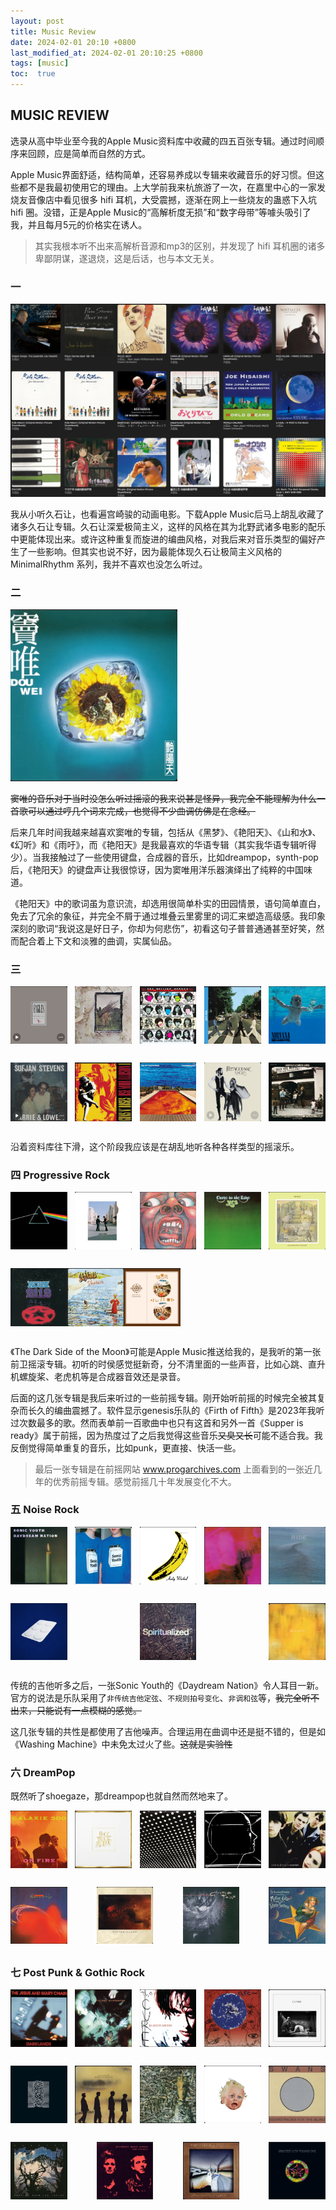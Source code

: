 ```yaml
---
layout: post
title: Music Review
date: 2024-02-01 20:10 +0800
last_modified_at: 2024-02-01 20:10:25 +0800
tags: [music]
toc:  true
---
```


## MUSIC REVIEW

选录从高中毕业至今我的Apple Music资料库中收藏的四五百张专辑。通过时间顺序来回顾，应是简单而自然的方式。

Apple Music界面舒适，结构简单，还容易养成以专辑来收藏音乐的好习惯。但这些都不是我最初使用它的理由。上大学前我来杭旅游了一次，在嘉里中心的一家发烧友音像店中看见很多 hifi 耳机，大受震撼，逐渐在网上一些烧友的蛊惑下入坑 hifi 圈。没错，正是Apple Music的“高解析度无损”和“数字母带”等噱头吸引了我，并且每月5元的价格实在诱人。

> 其实我根本听不出来高解析音源和mp3的区别，并发现了 hifi 耳机圈的诸多卑鄙阴谋，遂退烧，这是后话，也与本文无关。

### 一

![image-20240301124338510](https://github.com/utenasama/utenasama.github.io/raw/master/media/image-20240301124338510.png)

我从小听久石让，也看遍宫崎骏的动画电影。下载Apple Music后马上胡乱收藏了诸多久石让专辑。久石让深爱极简主义，这样的风格在其为北野武诸多电影的配乐中更能体现出来。或许这种重复而旋进的编曲风格，对我后来对音乐类型的偏好产生了一些影响。但其实也说不好，因为最能体现久石让极简主义风格的 MinimalRhythm 系列，我并不喜欢也没怎么听过。

### 二

![image-20240301134446766](https://github.com/utenasama/utenasama.github.io/raw/master/media/image-20240301134446766.png)

<del>窦唯的音乐对于当时没怎么听过摇滚的我来说甚是怪异，我完全不能理解为什么一首歌可以通过哼几个词来完成，也觉得不少曲调仿佛是在念经。</del>

后来几年时间我越来越喜欢窦唯的专辑，包括从《黑梦》、《艳阳天》、《山和水》、《幻听》和《雨吁》，而《艳阳天》是我最喜欢的华语专辑（其实我华语专辑听得少）。当我接触过了一些使用键盘，合成器的音乐，比如dreampop，synth-pop后，《艳阳天》的键盘声让我很惊讶，因为窦唯用洋乐器演绎出了纯粹的中国味道。

《艳阳天》中的歌词虽为意识流，却选用很简单朴实的田园情景，语句简单直白，免去了冗余的象征，并完全不屑于通过堆叠云里雾里的词汇来塑造高级感。我印象深刻的歌词“我说这是好日子，你却为何悲伤”，初看这句子普普通通甚至好笑，然而配合着上下文和淡雅的曲调，实属仙品。

### 三

<html lang="en">
<head>
<meta charset="UTF-8">
<meta name="viewport" content="width=device-width, initial-scale=1.0">
<title>Images Side by Side</title>
<style>
  .image-container {
    display: flex;
    justify-content: space-between;
    margin-bottom: 20px; /* 设置容器之间的间距 */
  }
  .image-container img {
    max-width: 18%; /* 控制图片宽度 */
    margin-bottom: 10px; /* 设置图片之间的间距 */
  }
</style>
</head>
<body>

<div class="image-container">
  <img src="https://github.com/utenasama/utenasama.github.io/raw/master/media/image-20240301134359409.png" alt="Image 1">
  <img src="https://github.com/utenasama/utenasama.github.io/raw/master/media/image-20240301134541022.png" alt="Image 2">
  <img src="https://github.com/utenasama/utenasama.github.io/raw/master/media/image-20240301134624103.png" alt="Image 3">
  <img src="https://github.com/utenasama/utenasama.github.io/raw/master/media/image-20240301134656408.png" alt="Image 4">
  <img src="https://github.com/utenasama/utenasama.github.io/raw/master/media/image-20240301134554419.png" alt="Image 5">
</div>

<div class="image-container">
  <img src="https://github.com/utenasama/utenasama.github.io/raw/master/media/image-20240301134420991.png" alt="Image 6">
  <img src="https://github.com/utenasama/utenasama.github.io/raw/master/media/image-20240301134906939.png" alt="Image 7">
  <img src="https://github.com/utenasama/utenasama.github.io/raw/master/media/image-20240301134943394.png" alt="Image 8">
  <img src="https://github.com/utenasama/utenasama.github.io/raw/master/media/image-20240301135004194.png" alt="Image 9">
  <img src="https://github.com/utenasama/utenasama.github.io/raw/master/media/image-20240301135206303.png" alt="Image 10">
</div>
</body>
</html>

沿着资料库往下滑，这个阶段我应该是在胡乱地听各种各样类型的摇滚乐。



### 四 Progressive Rock

<!DOCTYPE html>
<html lang="en">
<head>
<meta charset="UTF-8">
<meta name="viewport" content="width=device-width, initial-scale=1.0">
<title>Images Side by Side</title>
<style>
  .image-container {
    display: flex;
    justify-content: space-between;
    margin-bottom: 20px; /* 设置容器之间的间距 */
  }
  .image-container.left-align {
    justify-content: flex-start; /* 左对齐 */
  }
  .image-container img {
    max-width: 18%; /* 控制图片宽度 */
    margin-bottom: 10px; /* 设置图片之间的间距 */
  }
</style>
</head>
<body>

<div class="image-container">
  <img src="https://github.com/utenasama/utenasama.github.io/raw/master/media/image-20240301145503653.png" alt="Image 1">
  <img src="https://github.com/utenasama/utenasama.github.io/raw/master/media/image-20240301145536295.png" alt="Image 2">
  <img src="https://github.com/utenasama/utenasama.github.io/raw/master/media/image-20240301145647443.png" alt="Image 3">
  <img src="https://github.com/utenasama/utenasama.github.io/raw/master/media/image-20240301145659004.png" alt="Image 4">
  <img src="https://github.com/utenasama/utenasama.github.io/raw/master/media/image-20240301145717480.png" alt="Image 5">
</div>

<div class="image-container left-align"> <!-- 添加 left-align 类 -->
  <img src="https://github.com/utenasama/utenasama.github.io/raw/master/media/image-20240301145737069.png" alt="Image 6">
  <img src="https://github.com/utenasama/utenasama.github.io/raw/master/media/image-20240301145751857.png" alt="Image 7">
  <img src="https://github.com/utenasama/utenasama.github.io/raw/master/media/image-20240301151628215.png" alt="Image 8">
</div>

</body>
</html>

《The Dark Side of the Moon》可能是Apple Music推送给我的，是我听的第一张前卫摇滚专辑。初听的时侯感觉挺新奇，分不清里面的一些声音，比如心跳、直升机螺旋桨、老虎机等是合成器音效还是录音。

后面的这几张专辑是我后来听过的一些前摇专辑。刚开始听前摇的时候完全被其复杂而长久的编曲震撼了。软件显示genesis乐队的《Firth of Fifth》是2023年我听过次数最多的歌。然而表单前一百歌曲中也只有这首和另外一首《Supper is ready》属于前摇，因为热度过了之后我觉得这些音乐<del>又臭又长</del>可能不适合我。我反倒觉得简单重复的音乐，比如punk，更直接、快活一些。

> 最后一张专辑是在前摇网站 www.progarchives.com 上面看到的一张近几年的优秀前摇专辑。感觉前摇几十年发展变化不大。



### 五 Noise Rock
<html lang="en">
<head>
<meta charset="UTF-8">
<meta name="viewport" content="width=device-width, initial-scale=1.0">
<title>Images Side by Side</title>
<style>
  .image-container {
    display: flex;
    justify-content: space-between;
    margin-bottom: 20px; /* 设置容器之间的间距 */
  }
  .image-container img {
    max-width: 18%; /* 控制图片宽度 */
    margin-bottom: 10px; /* 设置图片之间的间距 */
  }
</style>
</head>
<body>

<div class="image-container">
  <img src="https://github.com/utenasama/utenasama.github.io/raw/master/media/image-20240301152310326.png" alt="Image 1">
  <img src="https://github.com/utenasama/utenasama.github.io/raw/master/media/image-20240301152326658.png" alt="Image 2">
  <img src="https://github.com/utenasama/utenasama.github.io/raw/master/media/image-20240301152349161.png" alt="Image 3">
  <img src="https://github.com/utenasama/utenasama.github.io/raw/master/media/image-20240301152420130.png" alt="Image 4">
  <img src="https://github.com/utenasama/utenasama.github.io/raw/master/media/image-20240301152521179.png" alt="Image 5">
</div>

<div class="image-container">
  <img src="https://github.com/utenasama/utenasama.github.io/raw/master/media/image-20240301154700052.png" alt="Image 6">
  <img src="https://github.com/utenasama/utenasama.github.io/raw/master/media/image-20240301154726812.png" alt="Image 7">
  <img src="https://github.com/utenasama/utenasama.github.io/raw/master/media/image-20240301154543517.png" alt="Image 8">

</div>

</body>
</html>

传统的吉他听多之后，一张Sonic Youth的《Daydream Nation》令人耳目一新。官方的说法是乐队采用了`非传统吉他定弦`、`不规则拍号变化`、`非调和弦`等，<del>我完全听不出来，只能说有一点模糊的感觉。</del>

这几张专辑的共性是都使用了吉他噪声。合理运用在曲调中还是挺不错的，但是如《Washing Machine》中未免太过火了些。<del>这就是实验性</del>

### 六 DreamPop

既然听了shoegaze，那dreampop也就自然而然地来了。

<html lang="en">
<head>
<meta charset="UTF-8">
<meta name="viewport" content="width=device-width, initial-scale=1.0">
<title>Images Side by Side</title>
<style>
  .image-container {
    display: flex;
    justify-content: space-between;
    margin-bottom: 20px; /* 设置容器之间的间距 */
  }
  .image-container img {
    max-width: 18%; /* 控制图片宽度 */
    margin-bottom: 10px; /* 设置图片之间的间距 */
  }
</style>
</head>
<body>

<div class="image-container">
  <img src="https://github.com/utenasama/utenasama.github.io/raw/master/media/image-20240301154347509.png" alt="Image 1">
  <img src="https://github.com/utenasama/utenasama.github.io/raw/master/media/image-20240301154409443.png" alt="Image 2">
  <img src="https://github.com/utenasama/utenasama.github.io/raw/master/media/image-20240301154424194.png" alt="Image 3">
  <img src="https://github.com/utenasama/utenasama.github.io/raw/master/media/image-20240301154440167.png" alt="Image 4">
  <img src="https://github.com/utenasama/utenasama.github.io/raw/master/media/image-20240301154454753.png" alt="Image 5">
</div>

<div class="image-container">
  <img src="https://github.com/utenasama/utenasama.github.io/raw/master/media/image-20240301154748953.png" alt="Image 6">
  <img src="https://github.com/utenasama/utenasama.github.io/raw/master/media/image-20240301154804563.png" alt="Image 7">
  <img src="https://github.com/utenasama/utenasama.github.io/raw/master/media/image-20240301154828529.png" alt="Image 8">
  <img src="https://github.com/utenasama/utenasama.github.io/raw/master/media/image-20240301155701721.png" alt="Image 9">

</div>

</body>
</html>


### 七 Post Punk & Gothic Rock

<html lang="en">
<head>
<meta charset="UTF-8">
<meta name="viewport" content="width=device-width, initial-scale=1.0">
<title>Images Side by Side</title>
<style>
  .image-container {
    display: flex;
    justify-content: space-between;
    margin-bottom: 20px; /* 设置容器之间的间距 */
  }
  .image-container img {
    max-width: 18%; /* 控制图片宽度 */
    margin-bottom: 10px; /* 设置图片之间的间距 */
  }
</style>
</head>
<body>

<div class="image-container">
  <img src="https://github.com/utenasama/utenasama.github.io/raw/master/media/image-20240301155329955.png" alt="Image 1">
  <img src="https://github.com/utenasama/utenasama.github.io/raw/master/media/image-20240301155536336.png" alt="Image 2">
  <img src="https://github.com/utenasama/utenasama.github.io/raw/master/media/image-20240301155548131.png" alt="Image 3">
  <img src="https://github.com/utenasama/utenasama.github.io/raw/master/media/image-20240301155605005.png" alt="Image 4">
  <img src="https://github.com/utenasama/utenasama.github.io/raw/master/media/image-20240301155740621.png" alt="Image 5">
</div>

<div class="image-container">
  <img src="https://github.com/utenasama/utenasama.github.io/raw/master/media/image-20240301155751857.png" alt="Image 6">
  <img src="https://github.com/utenasama/utenasama.github.io/raw/master/media/image-20240301155825138.png" alt="Image 7">
  <img src="https://github.com/utenasama/utenasama.github.io/raw/master/media/image-20240301155953579.png" alt="Image 8">
  <img src="https://github.com/utenasama/utenasama.github.io/raw/master/media/image-20240301160020174.png" alt="Image 9">
  <img src="https://github.com/utenasama/utenasama.github.io/raw/master/media/image-20240301160030483.png" alt="Image 10">
</div>

<div class="image-container">
  <img src="https://github.com/utenasama/utenasama.github.io/raw/master/media/image-20240301160052025.png" alt="Image 11">
  <img src="https://github.com/utenasama/utenasama.github.io/raw/master/media/image-20240301160103666.png" alt="Image 12">
  <img src="https://github.com/utenasama/utenasama.github.io/raw/master/media/image-20240301160217058.png" alt="Image 13">
  <img src="https://github.com/utenasama/utenasama.github.io/raw/master/media/image-20240301160227485.png" alt="Image 14">
</div>


</div>

</body>
</html>



